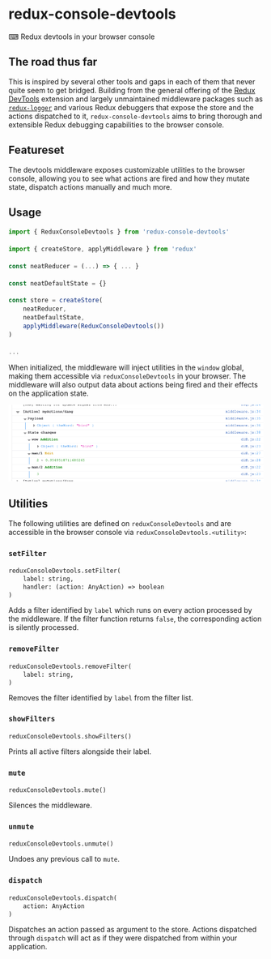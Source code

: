 # redux-console-devtools
⌨ Redux devtools in your browser console

## The road thus far

This is inspired by several other tools and gaps in each of them that never quite seem to get bridged. Building from the
general offering of the [Redux DevTools](https://github.com/reduxjs/redux-devtools) extension and largely
unmaintained middleware
packages such as [`redux-logger`](https://github.com/LogRocket/redux-logger) and various Redux debuggers that expose
the store and the actions dispatched to it, `redux-console-devtools` aims to bring thorough and extensible Redux debugging capabilities to the browser console.

## Featureset

The devtools middleware exposes customizable utilities to the browser console, allowing you to see what actions are
fired and how they mutate state, dispatch actions manually and much more.

## Usage

```js
import { ReduxConsoleDevtools } from 'redux-console-devtools'

import { createStore, applyMiddleware } from 'redux'

const neatReducer = (...) => { ... }

const neatDefaultState = {}

const store = createStore(
    neatReducer,
    neatDefaultState,
    applyMiddleware(ReduxConsoleDevtools())
)

...
```

When initialized, the middleware will inject utilities in the `window` global, making them accessible via
`reduxConsoleDevtools` in your browser. The middleware will also output data about actions being fired and their
effects on the application state.
<div style="text-align: center;"><img src="./assets/sample.png"/></div>

## Utilities

The following utilities are defined on `reduxConsoleDevtools` and are accessible in the browser console via
`reduxConsoleDevtools.<utility>`:

### `setFilter`

```
reduxConsoleDevtools.setFilter(
    label: string,
    handler: (action: AnyAction) => boolean
)
```

Adds a filter identified by `label` which runs on every action processed by the middleware. If the filter
function returns `false`, the corresponding action is silently processed.

### `removeFilter`

```
reduxConsoleDevtools.removeFilter(
    label: string,
)
```

Removes the filter identified by `label` from the filter list.

### `showFilters`

```
reduxConsoleDevtools.showFilters()
```

Prints all active filters alongside their label.

### `mute`

```
reduxConsoleDevtools.mute()
```

Silences the middleware.

### `unmute`

```
reduxConsoleDevtools.unmute()
```

Undoes any previous call to `mute`.

### `dispatch`

```
reduxConsoleDevtools.dispatch(
    action: AnyAction
)
```

Dispatches an action passed as argument to the store. Actions dispatched through `dispatch` will act as if
they were dispatched from within your application.
